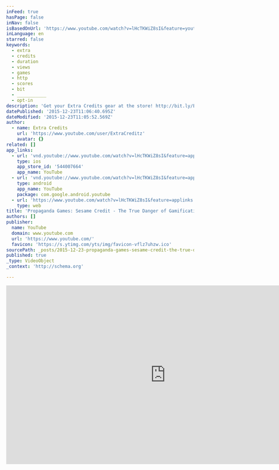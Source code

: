 ```yaml
---
inFeed: true
hasPage: false
inNav: false
isBasedOnUrl: 'https://www.youtube.com/watch?v=lHcTKWiZ8sI&feature=youtu.be'
inLanguage: en
starred: false
keywords:
  - extra
  - credits
  - duration
  - views
  - games
  - http
  - scores
  - bit
  - ___________
  - opt-in
description: 'Get your Extra Credits gear at the store! http://bit.ly/ExtraStore Subscribe for new episodes every Wednesday! http://bit.ly/SubToEC Play games with us on Extra Play! http://bit.ly/WatchEXP ---- (Episode details below...) Watch more episodes from this season of Extra Credits!'
datePublished: '2015-12-23T11:06:40.695Z'
dateModified: '2015-12-23T11:05:52.569Z'
author:
  - name: Extra Credits
    url: 'https://www.youtube.com/user/ExtraCreditz'
    avatar: {}
related: []
app_links:
  - url: 'vnd.youtube://www.youtube.com/watch?v=lHcTKWiZ8sI&feature=applinks'
    type: ios
    app_store_id: '544007664'
    app_name: YouTube
  - url: 'vnd.youtube://www.youtube.com/watch?v=lHcTKWiZ8sI&feature=applinks'
    type: android
    app_name: YouTube
    package: com.google.android.youtube
  - url: 'https://www.youtube.com/watch?v=lHcTKWiZ8sI&feature=applinks'
    type: web
title: 'Propaganda Games: Sesame Credit - The True Danger of Gamification - Extra Credits'
authors: []
publisher:
  name: YouTube
  domain: www.youtube.com
  url: 'https://www.youtube.com/'
  favicon: 'https://s.ytimg.com/yts/img/favicon-vflz7uhzw.ico'
sourcePath: _posts/2015-12-23-propaganda-games-sesame-credit-the-true-danger-of-gamific.md
published: true
_type: VideoObject
_context: 'http://schema.org'

---
```

<iframe src="https://cdn.embedly.com/widgets/media.html?src=https%3A%2F%2Fwww.youtube.com%2Fembed%2FlHcTKWiZ8sI%3Ffeature%3Doembed&amp;url=https%3A%2F%2Fwww.youtube.com%2Fwatch%3Fv%3DlHcTKWiZ8sI%26feature%3Dyoutu.be&amp;image=https%3A%2F%2Fi.ytimg.com%2Fvi%2FlHcTKWiZ8sI%2Fhqdefault.jpg&amp;key=b7d04c9b404c499eba89ee7072e1c4f7&amp;type=text%2Fhtml&amp;schema=youtube" width="854" height="480" scrolling="no" frameborder="0" allowfullscreen="allowfullscreen" style=""></iframe>